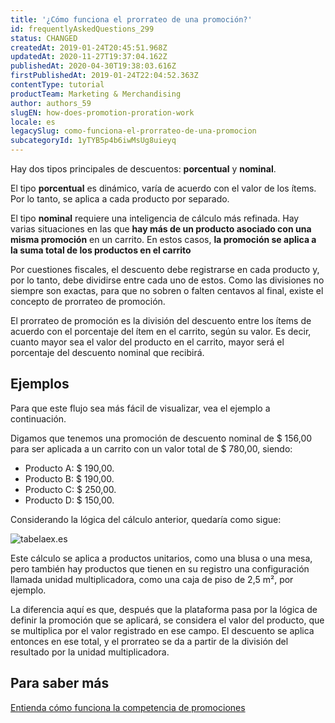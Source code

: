 ```yaml
---
title: '¿Cómo funciona el prorrateo de una promoción?'
id: frequentlyAskedQuestions_299
status: CHANGED
createdAt: 2019-01-24T20:45:51.968Z
updatedAt: 2020-11-27T19:37:04.162Z
publishedAt: 2020-04-30T19:38:03.616Z
firstPublishedAt: 2019-01-24T22:04:52.363Z
contentType: tutorial
productTeam: Marketing & Merchandising
author: authors_59
slugEN: how-does-promotion-proration-work
locale: es
legacySlug: como-funciona-el-prorrateo-de-una-promocion
subcategoryId: 1yTYB5p4b6iwMsUg8uieyq
---
```


Hay dos tipos principales de descuentos: __porcentual__ y __nominal__.

El tipo __porcentual__ es dinámico, varía de acuerdo con el valor de los ítems. Por lo tanto, se aplica a cada producto por separado.

El tipo __nominal__ requiere una inteligencia de cálculo más refinada. Hay varias situaciones en las que __hay más de un producto asociado con una misma promoción__ en un carrito. En estos casos, __la promoción se aplica a la suma total de los productos en el carrito__

Por cuestiones fiscales, el descuento debe registrarse en cada producto y, por lo tanto, debe dividirse entre cada uno de estos. Como las divisiones no siempre son exactas, para que no sobren o falten centavos al final, existe el concepto de prorrateo  de promoción.

El prorrateo de promoción es la división del descuento entre los ítems de acuerdo con el porcentaje del ítem en el carrito, según su valor. Es decir, cuanto mayor sea el valor del producto en el carrito, mayor será el porcentaje del descuento nominal que recibirá.

## Ejemplos

Para que este flujo sea más fácil de visualizar, vea el ejemplo a continuación.

Digamos que tenemos una promoción de descuento nominal de $ 156,00 para ser aplicada a un carrito con un valor total de $ 780,00, siendo:

- Producto A: $ 190,00.
- Producto B: $ 190,00.
- Producto C: $ 250,00.
- Producto D: $ 150,00.

Considerando la lógica del cálculo anterior, quedaría como sigue:

![tabelaex.es](https://images.ctfassets.net/alneenqid6w5/5G6XOjSgYmXK29ODCJf58A/077a633df92bc68da6b5032e493a6157/tabelaex.es.png)

Este cálculo se aplica a productos unitarios, como una blusa o una mesa, pero también hay productos que tienen en su registro una configuración llamada unidad multiplicadora, como una caja de piso de 2,5 m², por ejemplo.

La diferencia aquí es que, después que la plataforma pasa por la lógica de definir la promoción que se aplicará, se considera el valor del producto, que se multiplica por el valor registrado en ese campo. El descuento se aplica entonces en ese total, y el prorrateo se da a partir de la división del resultado por la unidad multiplicadora.

## Para saber más

[Entienda cómo funciona la competencia de promociones](/es/tutorial/entendiendo-la-competencia-de-las-promociones-2/)
